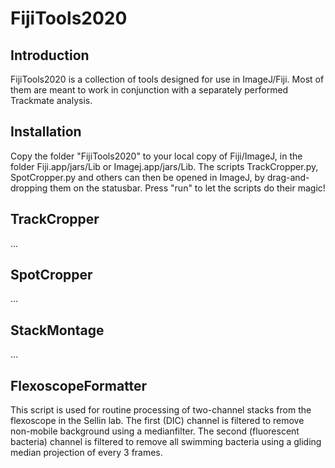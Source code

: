 # FijiTools2020

## Introduction

FijiTools2020 is a collection of tools designed for use in ImageJ/Fiji. Most of them are meant to work in conjunction with a separately performed Trackmate analysis.

## Installation

Copy the folder "FijiTools2020" to your local copy of Fiji/ImageJ, in the folder Fiji.app/jars/Lib or Imagej.app/jars/Lib. The scripts TrackCropper.py, SpotCropper.py and others can then be opened in ImageJ, by drag-and-dropping them on the statusbar. Press "run" to let the scripts do their magic!

## TrackCropper

...

## SpotCropper

...

## StackMontage

...

## FlexoscopeFormatter

This script is used for routine processing of two-channel stacks from the flexoscope in the Sellin lab. The first (DIC) channel is filtered to remove non-mobile background using a medianfilter. The second (fluorescent bacteria) channel is filtered to remove all swimming bacteria using a gliding median projection of every 3 frames.
